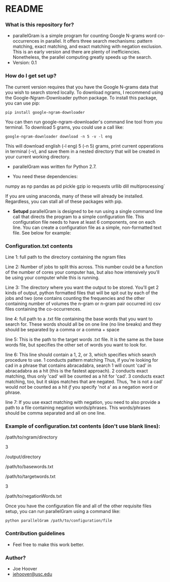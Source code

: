 # README #


### What is this repository for? ###

* parallelGram is a simple program for counting Google N-grams word co-occurrences in parallel. It offers three search mechanisms: pattern matching, exact matching, and exact matching with negation exclusion. This is an early version and there are plenty of inefficiencies. Nonetheless, the parallel computing greatly speeds up the search. 
* Version: 0.1

### How do I get set up? ###

The current version requires that you have the Google N-grams data that you wish to search stored locally. To download ngrams, I recommend using the Google-Ngram-Downloader python package. To install this package, you can use pip: 

`pip install google-ngram-downloader`

You can then run google-ngram-downloader's command line tool from you terminal. To download 5 grams, you could use a call like: 

`google-ngram-downloader download -n 5 -v -l eng`

This will download english (-l eng) 5 (-n 5) grams, print current opperations in terminal (-v), and save them in a nested directory that will be created in your current working directory. 

* parallelGram was written for Python 2.7. 

* You need these dependencies: 

numpy as np
pandas as pd
pickle
gzip
io
requests
urllib
dill
multiprocessing`

If you are using anaconda, many of these will already be installed. Regardless, you can stall all of these packages with pip.

* **Setupd** parallelGram is designed to be run using a single command line call that directs the program to a simple configuration file. This configuration file needs to have at least 6 components, one on each line. You can create a configuration file as a simple, non-formatted text file. See below for example:

### Configuration.txt contents

Line 1:  full path to the directory containing the ngram files<br>

Line 2:  Number of jobs to split this across. This number could be a function of the number of cores your computer has, but also how intensively you'll be using your computer while this is running. <br>

Line 3: The directory where you want the output to be stored. You'll get 2 kinds of output, python formatted files that will be spit out by each of the jobs and two (one contains counting the frequencies and the other containing number of volumes the n-gram or n-gram pair occurred in) csv files containing the co-occurrences. <br>

line 4: full path to a .txt file containing the base words that you want to search for. These words should all be on one line (no line breaks) and they should be separated by a comma or a comma + space<br>

line 5: This is the path to the target words .txt file. It is the same as the base words file, but specifies the other set of words you want to look for.<br> 

line 6: This line should contain a 1, 2, or 3, which specifies which search procedure to use. 1 conducts pattern matching Thus, if you're looking for cad in a phrase that contains abracadabra, search 1 will count 'cad' in abracadabra as a hit (this is the fastest approach). 2 conducts exact matching, thus only 'cad' will be counted as a hit for 'cad'. 3 conducts exact matching, too, but it skips matches that are negated. Thus, 'he is not a cad' would *not* be counted as a hit *if* you specify 'not a' as a negation word or phrase. <br>

line 7: If you use exact matching with negation, you need to also provide a path to a file containing negation words/phrases. This words/phrases should be comma separated and all on one line. <br>



### Example of configuration.txt contents (don't use blank lines): 


/path/to/ngram/directory

3

/output/directory

/path/to/basewords.txt

/path/to/targetwords.txt

3

/path/to/negationWords.txt



Once you have the configuration file and all of the other requisite files setup, you can run parallelGram using a command like: 

`python parallelGram /path/to/configuration/file` 

### Contribution guidelines ###

* Feel free to make this work better. 

### Author? ###

* Joe Hoover
* jehoover@usc.edu